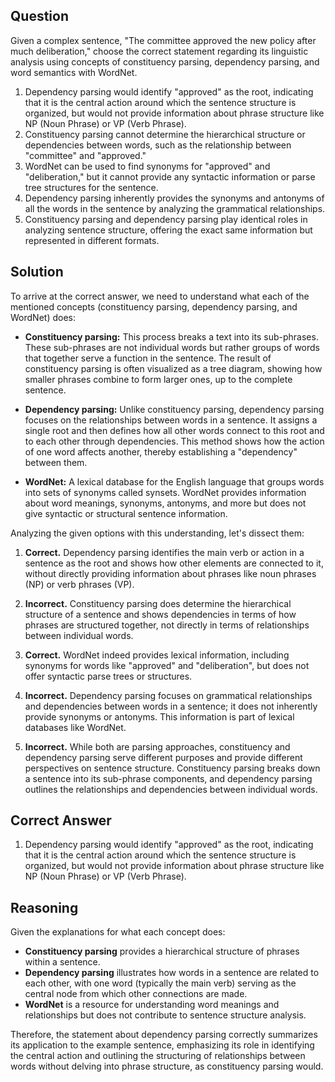 ## Question
Given a complex sentence, "The committee approved the new policy after much deliberation," choose the correct statement regarding its linguistic analysis using concepts of constituency parsing, dependency parsing, and word semantics with WordNet.

1. Dependency parsing would identify "approved" as the root, indicating that it is the central action around which the sentence structure is organized, but would not provide information about phrase structure like NP (Noun Phrase) or VP (Verb Phrase).
2. Constituency parsing cannot determine the hierarchical structure or dependencies between words, such as the relationship between "committee" and "approved."
3. WordNet can be used to find synonyms for "approved" and "deliberation," but it cannot provide any syntactic information or parse tree structures for the sentence.
4. Dependency parsing inherently provides the synonyms and antonyms of all the words in the sentence by analyzing the grammatical relationships.
5. Constituency parsing and dependency parsing play identical roles in analyzing sentence structure, offering the exact same information but represented in different formats.

## Solution
To arrive at the correct answer, we need to understand what each of the mentioned concepts (constituency parsing, dependency parsing, and WordNet) does:

- **Constituency parsing:** This process breaks a text into its sub-phrases. These sub-phrases are not individual words but rather groups of words that together serve a function in the sentence. The result of constituency parsing is often visualized as a tree diagram, showing how smaller phrases combine to form larger ones, up to the complete sentence.

- **Dependency parsing:** Unlike constituency parsing, dependency parsing focuses on the relationships between words in a sentence. It assigns a single root and then defines how all other words connect to this root and to each other through dependencies. This method shows how the action of one word affects another, thereby establishing a "dependency" between them.

- **WordNet:** A lexical database for the English language that groups words into sets of synonyms called synsets. WordNet provides information about word meanings, synonyms, antonyms, and more but does not give syntactic or structural sentence information.

Analyzing the given options with this understanding, let's dissect them:

1. **Correct.** Dependency parsing identifies the main verb or action in a sentence as the root and shows how other elements are connected to it, without directly providing information about phrases like noun phrases (NP) or verb phrases (VP).

2. **Incorrect.** Constituency parsing does determine the hierarchical structure of a sentence and shows dependencies in terms of how phrases are structured together, not directly in terms of relationships between individual words.

3. **Correct.** WordNet indeed provides lexical information, including synonyms for words like "approved" and "deliberation", but does not offer syntactic parse trees or structures.

4. **Incorrect.** Dependency parsing focuses on grammatical relationships and dependencies between words in a sentence; it does not inherently provide synonyms or antonyms. This information is part of lexical databases like WordNet.

5. **Incorrect.** While both are parsing approaches, constituency and dependency parsing serve different purposes and provide different perspectives on sentence structure. Constituency parsing breaks down a sentence into its sub-phrase components, and dependency parsing outlines the relationships and dependencies between individual words.

## Correct Answer
1. Dependency parsing would identify "approved" as the root, indicating that it is the central action around which the sentence structure is organized, but would not provide information about phrase structure like NP (Noun Phrase) or VP (Verb Phrase).

## Reasoning
Given the explanations for what each concept does:
- **Constituency parsing** provides a hierarchical structure of phrases within a sentence. 
- **Dependency parsing** illustrates how words in a sentence are related to each other, with one word (typically the main verb) serving as the central node from which other connections are made. 
- **WordNet** is a resource for understanding word meanings and relationships but does not contribute to sentence structure analysis.
  
Therefore, the statement about dependency parsing correctly summarizes its application to the example sentence, emphasizing its role in identifying the central action and outlining the structuring of relationships between words without delving into phrase structure, as constituency parsing would.